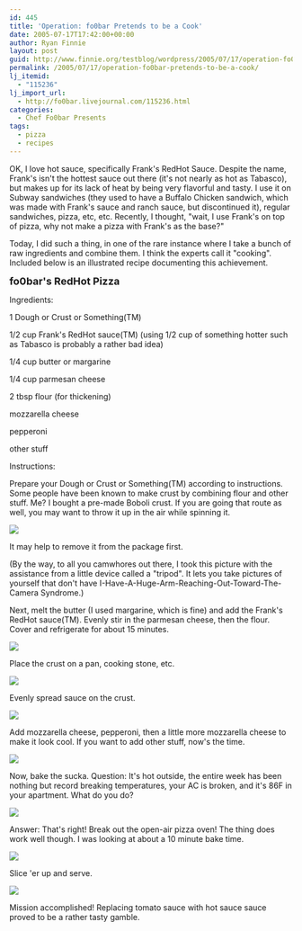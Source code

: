 ```yaml
---
id: 445
title: 'Operation: fo0bar Pretends to be a Cook'
date: 2005-07-17T17:42:00+00:00
author: Ryan Finnie
layout: post
guid: http://www.finnie.org/testblog/wordpress/2005/07/17/operation-fo0bar-pretends-to-be-a-cook/
permalink: /2005/07/17/operation-fo0bar-pretends-to-be-a-cook/
lj_itemid:
  - "115236"
lj_import_url:
  - http://fo0bar.livejournal.com/115236.html
categories:
  - Chef Fo0bar Presents
tags:
  - pizza
  - recipes
---
```

OK, I love hot sauce, specifically Frank's RedHot Sauce. Despite the name, Frank's isn't the hottest sauce out there (it's not nearly as hot as Tabasco), but makes up for its lack of heat by being very flavorful and tasty. I use it on Subway sandwiches (they used to have a Buffalo Chicken sandwich, which was made with Frank's sauce and ranch sauce, but discontinued it), regular sandwiches, pizza, etc, etc. Recently, I thought, "wait, I use Frank's on top of pizza, why not make a pizza with Frank's as the base?"

Today, I did such a thing, in one of the rare instance where I take a bunch of raw ingredients and combine them. I think the experts call it "cooking". Included below is an illustrated recipe documenting this achievement.

<font size="+1"><b>fo0bar's RedHot Pizza</b></font>
  
<!--more-->Ingredients:


  
1 Dough or Crust or Something(TM)
  
1/2 cup Frank's RedHot sauce(TM) (using 1/2 cup of something hotter such as Tabasco is probably a rather bad idea)
  
1/4 cup butter or margarine
  
1/4 cup parmesan cheese
  
2 tbsp flour (for thickening)
  
mozzarella cheese
  
pepperoni
  
other stuff

Instructions:

Prepare your Dough or Crust or Something(TM) according to instructions. Some people have been known to make crust by combining flour and other stuff. Me? I bought a pre-made Boboli crust. If you are going that route as well, you may want to throw it up in the air while spinning it.

![](http://pics.finnie.org/2005/07-17_pizza/scaled/P7170038.JPG)

It may help to remove it from the package first.

(By the way, to all you camwhores out there, I took this picture with the assistance from a little device called a "tripod". It lets you take pictures of yourself that don't have I-Have-A-Huge-Arm-Reaching-Out-Toward-The-Camera Syndrome.)

Next, melt the butter (I used margarine, which is fine) and add the Frank's RedHot sauce(TM). Evenly stir in the parmesan cheese, then the flour. Cover and refrigerate for about 15 minutes.

![](http://pics.finnie.org/2005/07-17_pizza/scaled/P7170039.JPG)

Place the crust on a pan, cooking stone, etc.

![](http://pics.finnie.org/2005/07-17_pizza/scaled/P7170040.JPG)

Evenly spread sauce on the crust.

![](http://pics.finnie.org/2005/07-17_pizza/scaled/P7170041.JPG)

Add mozzarella cheese, pepperoni, then a little more mozzarella cheese to make it look cool. If you want to add other stuff, now's the time.

![](http://pics.finnie.org/2005/07-17_pizza/scaled/P7170042.JPG)

Now, bake the sucka. Question: It's hot outside, the entire week has been nothing but record breaking temperatures, your AC is broken, and it's 86F in your apartment. What do you do?

![](http://pics.finnie.org/2005/07-17_pizza/scaled/P7170043.JPG)

Answer: That's right! Break out the open-air pizza oven! The thing does work well though. I was looking at about a 10 minute bake time.

![](http://pics.finnie.org/2005/07-17_pizza/scaled/P7170044.JPG)

Slice 'er up and serve.

![](http://pics.finnie.org/2005/07-17_pizza/scaled/P7170045.JPG)

Mission accomplished! Replacing tomato sauce with hot sauce sauce proved to be a rather tasty gamble.
